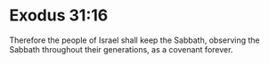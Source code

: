 # Exodus 31:16

Therefore the people of Israel shall keep the Sabbath, observing the Sabbath throughout their generations, as a covenant forever.
